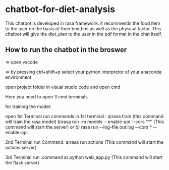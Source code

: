 # chatbot-for-diet-analysis
This chatbot is developed in rasa framework. it recommends the food item to the user on the basis of their bmr,bmi as well as the physical factor.
This chatbot will give the diet_plan to the user in the pdf format in the chat itself.

How to run the chatbot in the broswer
-----------------------------------------------------------

=> open vscode 

=> by pressing ctrl+shift+p select your python interpretor of your anaconda environment

open project folder in visual studio code and open cmd

Here you need to open 3 cmd terminals

for training the model:

open 1st Terminal
 run commands in 1st terminal : 
	a)rasa train (this command will train the rasa model)
	b)rasa run -m models --enable-api --cors "*" (This command will start the server)
				or
	b)  rasa run --log-file out.log --cors * --enable-api

2nd Terminal run Command:
	a)rasa run actions (This command will start the actions server)

3rd Terminal run .command
	a) python web_app.py (This command will start the flask  server) 
							
